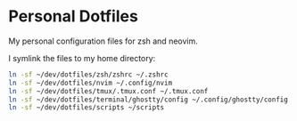 # Personal Dotfiles

My personal configuration files for zsh and neovim.

I symlink the files to my home directory:
```bash
ln -sf ~/dev/dotfiles/zsh/zshrc ~/.zshrc
ln -sf ~/dev/dotfiles/nvim ~/.config/nvim
ln -sf ~/dev/dotfiles/tmux/.tmux.conf ~/.tmux.conf
ln -sf ~/dev/dotfiles/terminal/ghostty/config ~/.config/ghostty/config
ln -sf ~/dev/dotfiles/scripts ~/scripts
```
